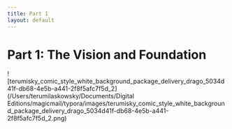 ```yaml
---
title: Part 1
layout: default
---
```


# Part 1: The Vision and Foundation

![terumisky_comic_style_white_background_package_delivery_drago_5034d41f-db68-4e5b-a441-2f8f5afc7f5d_2](/Users/terumilaskowsky/Documents/Digital Editions/magicmail/typora/images/terumisky_comic_style_white_background_package_delivery_drago_5034d41f-db68-4e5b-a441-2f8f5afc7f5d_2.png)